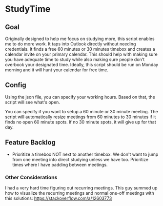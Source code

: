 # StudyTime

## Goal
Originally designed to help me focus on studying more, this script enables me to do more work. It taps into Outlook directly without needing credentials. It finds a free 60 minutes or 30 minutes timebox and creates a calendar invite on your primary calendar. This should help with making sure you have adequate time to study while also making sure people don't overbook your designated time. Ideally, this script should be run on Monday morning and it will hunt your calendar for free time.

## Config
Using the json file, you can specify your working hours. Based on that, the script will see what's open.

You can specify if you want to setup a 60 minute or 30 minute meeting. The script will automatically resize meetings from 60 minutes to 30 minutes if it finds no open 60 minute spots. If no 30 minute spots, it will give up for that day.

## Feature Backlog
- Prioritize a timebox NOT next to another timebox. We don't want to jump from one meeting into direct studying unless we have too. Prioritize times where I have padding between meetings.


### Other Considerations
I had a very hard time figuring out recurring meetings. This guy summed up how to visualize the recurring meetings and normal one-off meetings with this solutions: https://stackoverflow.com/a/12603773
